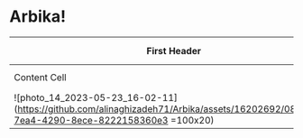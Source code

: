 # Arbika!

| First Header  | Second Header |
| ------------- | ------------- |
| Content Cell | Content Cell  |
| ![photo_14_2023-05-23_16-02-11](https://github.com/alinaghizadeh71/Arbika/assets/16202692/08563c1f-7ea4-4290-8ece-8222158360e3 =100x20)   | Content Cell  |
